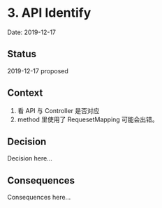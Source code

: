 # 3. API Identify

Date: 2019-12-17

## Status

2019-12-17 proposed

## Context

1. 看 API 与 Controller 是否对应 
2. method 里使用了 RequesetMapping 可能会出错。

## Decision

Decision here...

## Consequences

Consequences here...
